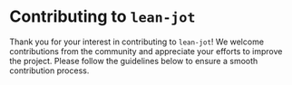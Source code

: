 # Contributing to `lean-jot`

Thank you for your interest in contributing to `lean-jot`! We welcome contributions from the
community and appreciate your efforts to improve the project. Please follow the guidelines below
to ensure a smooth contribution process.
